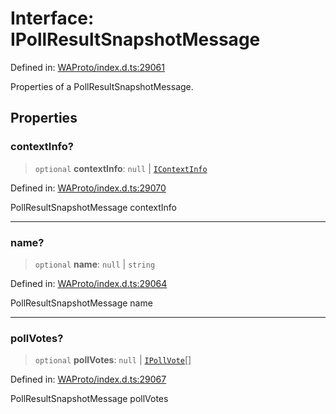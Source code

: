# Interface: IPollResultSnapshotMessage

Defined in: [WAProto/index.d.ts:29061](https://github.com/Fokusdotid/Baileys/blob/6a8e2076fa4119b2d5152250d579a4fbed394533/WAProto/index.d.ts#L29061)

Properties of a PollResultSnapshotMessage.

## Properties

### contextInfo?

> `optional` **contextInfo**: `null` \| [`IContextInfo`](../../../interfaces/IContextInfo.md)

Defined in: [WAProto/index.d.ts:29070](https://github.com/Fokusdotid/Baileys/blob/6a8e2076fa4119b2d5152250d579a4fbed394533/WAProto/index.d.ts#L29070)

PollResultSnapshotMessage contextInfo

***

### name?

> `optional` **name**: `null` \| `string`

Defined in: [WAProto/index.d.ts:29064](https://github.com/Fokusdotid/Baileys/blob/6a8e2076fa4119b2d5152250d579a4fbed394533/WAProto/index.d.ts#L29064)

PollResultSnapshotMessage name

***

### pollVotes?

> `optional` **pollVotes**: `null` \| [`IPollVote`](../namespaces/PollResultSnapshotMessage/interfaces/IPollVote.md)[]

Defined in: [WAProto/index.d.ts:29067](https://github.com/Fokusdotid/Baileys/blob/6a8e2076fa4119b2d5152250d579a4fbed394533/WAProto/index.d.ts#L29067)

PollResultSnapshotMessage pollVotes
